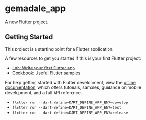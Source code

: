 # gemadale_app

A new Flutter project.

## Getting Started

This project is a starting point for a Flutter application.

A few resources to get you started if this is your first Flutter project:

- [Lab: Write your first Flutter app](https://docs.flutter.dev/get-started/codelab)
- [Cookbook: Useful Flutter samples](https://docs.flutter.dev/cookbook)

For help getting started with Flutter development, view the
[online documentation](https://docs.flutter.dev/), which offers tutorials,
samples, guidance on mobile development, and a full API reference.

- `flutter run --dart-define=DART_DEFINE_APP_ENV=develop`
- `flutter run --dart-define=DART_DEFINE_APP_ENV=test`
- `flutter run --dart-define=DART_DEFINE_APP_ENV=release`
